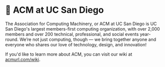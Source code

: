# 💠 ACM at UC San Diego

The Association for Computing Machinery, or ACM at UC San Diego is UC San Diego's largest members-first computing organization, 
with over 2,000 members and over 200 technical, professional, and social events year-round. We’re not just computing, though — we 
bring together anyone and everyone who shares our love of technology, design, and innovation!

If you'd like to learn more about ACM, you can visit our wiki at [acmurl.com/wiki](https://acmurl.com/wiki). 
